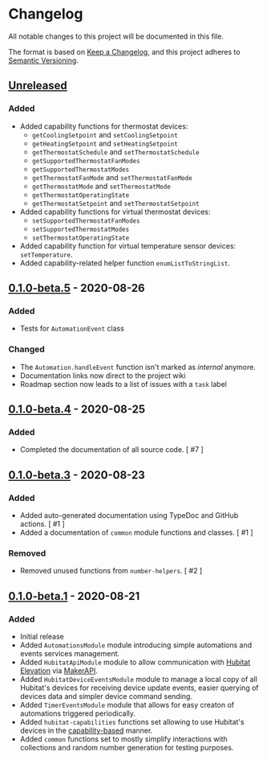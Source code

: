 # Changelog

All notable changes to this project will be documented in this file.

The format is based on [Keep a Changelog](https://keepachangelog.com/en/1.0.0/),
and this project adheres to [Semantic Versioning](https://semver.org/spec/v2.0.0.html).

<!-- Template:
## [Release version] - YYYY-MM-DD
### Added
### Changed
### Deprecated
### Removed
### Fixed
### Security
-->

## [Unreleased]

### Added

- Added capability functions for thermostat devices:
  * `getCoolingSetpoint` and `setCoolingSetpoint`
  * `getHeatingSetpoint` and `setHeatingSetpoint`
  * `getThermostatSchedule` and `setThermostatSchedule`
  * `getSupportedThermostatFanModes`
  * `getSupportedThermostatModes`
  * `getThermostatFanMode` and `setThermostatFanMode`
  * `getThermostatMode` and `setThermostatMode`
  * `getThermostatOperatingState`
  * `getThermostatSetpoint` and `setThermostatSetpoint`
- Added capability functions for virtual thermostat devices:
  * `setSupportedThermostatFanModes`
  * `setSupportedThermostatModes`
  * `setThermostatOperatingState`
- Added capability function for virtual temperature sensor devices: `setTemperature`.
- Added capability-related helper function `enumListToStringList`.

## [0.1.0-beta.5] - 2020-08-26

### Added

- Tests for `AutomationEvent` class

### Changed

- The `Automation.handleEvent` function isn't marked as *internal* anymore.
- Documentation links now direct to the project wiki
- Roadmap section now leads to a list of issues with a `task` label

## [0.1.0-beta.4] - 2020-08-25

### Added

- Completed the documentation of all source code. [ #7 ]

## [0.1.0-beta.3] - 2020-08-23

### Added

- Added auto-generated documentation using TypeDoc and GitHub actions. [ #1 ]
- Added a documentation of `common` module functions and classes. [ #1 ]

### Removed

- Removed unused functions from `number-helpers`. [ #2 ]

## [0.1.0-beta.1] - 2020-08-21

### Added

- Initial release
- Added `AutomationsModule` module introducing simple automations and events services management.
- Added `HubitatApiModule` module to allow communication with [Hubitat Elevation](https://hubitat.com/) via
  [MakerAPI](https://docs.hubitat.com/index.php?title=Maker_API).
- Added `HubitatDeviceEventsModule` module to manage a local copy of all Hubitat's devices for receiving device update
  events, easier querying of devices data and simpler device command sending.
- Added `TimerEventsModule` module that allows for easy creaton of automations triggered periodically.
- Added `hubitat-capabilities` functions set allowing to use Hubitat's devices in the
  [capability-based](https://docs.hubitat.com/index.php?title=Driver_Capability_List) manner.
- Added `common` functions set to mostly simplify interactions with collections and random number generation for
  testing purposes.

[Unreleased]: https://github.com/hubhazard/core/compare/v0.1.0-beta.5...HEAD
[0.1.0-beta.5]: https://github.com/hubhazard/core/compare/v0.1.0-beta.4...v0.1.0-beta.5
[0.1.0-beta.4]: https://github.com/hubhazard/core/compare/v0.1.0-beta.3...v0.1.0-beta.4
[0.1.0-beta.3]: https://github.com/hubhazard/core/compare/v0.1.0-beta.1...v0.1.0-beta.3
[0.1.0-beta.1]: https://github.com/hubhazard/core/releases/tag/v0.1.0-beta.1
